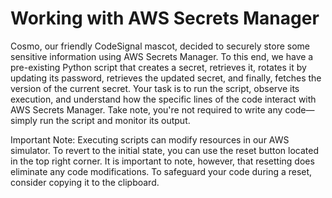 # Working with AWS Secrets Manager

Cosmo, our friendly CodeSignal mascot, decided to securely store some sensitive information using AWS Secrets Manager. To this end, we have a pre-existing Python script that creates a secret, retrieves it, rotates it by updating its password, retrieves the updated secret, and finally, fetches the version of the current secret. Your task is to run the script, observe its execution, and understand how the specific lines of the code interact with AWS Secrets Manager. Take note, you're not required to write any code—simply run the script and monitor its output.

Important Note: Executing scripts can modify resources in our AWS simulator. To revert to the initial state, you can use the reset button located in the top right corner. It is important to note, however, that resetting does eliminate any code modifications. To safeguard your code during a reset, consider copying it to the clipboard.